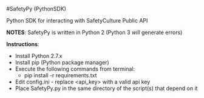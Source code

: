 #SafetyPy (PythonSDK)

Python SDK for interacting with SafetyCulture Public API

**NOTES**:
SafetyPy is written in Python 2 (Python 3 *will* generate errors)


**Instructions**:
 * Install Python 2.7.x
 * Install pip (Python package manager)
 * Execute the following commands from terminal:
     * pip install -r requirements.txt
 * Edit config.ini - replace <api_key> with a valid api key
 * Place SafetyPy.py in the same directory of the script(s) that depend on it
